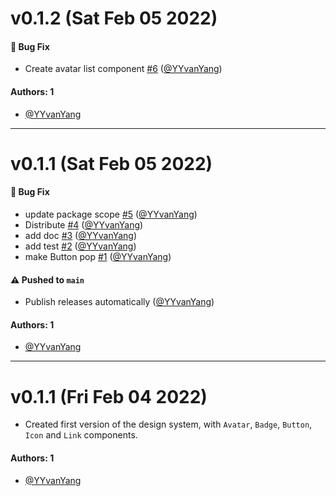 # v0.1.2 (Sat Feb 05 2022)

#### 🐛 Bug Fix

- Create avatar list component [#6](https://github.com/YYvanYang/learnstorybook-design-system/pull/6) ([@YYvanYang](https://github.com/YYvanYang))

#### Authors: 1

- [@YYvanYang](https://github.com/YYvanYang)

---

# v0.1.1 (Sat Feb 05 2022)

#### 🐛 Bug Fix

- update package scope [#5](https://github.com/YYvanYang/learnstorybook-design-system/pull/5) ([@YYvanYang](https://github.com/YYvanYang))
- Distribute [#4](https://github.com/YYvanYang/learnstorybook-design-system/pull/4) ([@YYvanYang](https://github.com/YYvanYang))
- add doc [#3](https://github.com/YYvanYang/learnstorybook-design-system/pull/3) ([@YYvanYang](https://github.com/YYvanYang))
- add test [#2](https://github.com/YYvanYang/learnstorybook-design-system/pull/2) ([@YYvanYang](https://github.com/YYvanYang))
- make Button pop [#1](https://github.com/YYvanYang/learnstorybook-design-system/pull/1) ([@YYvanYang](https://github.com/YYvanYang))

#### ⚠️ Pushed to `main`

- Publish releases automatically ([@YYvanYang](https://github.com/YYvanYang))

#### Authors: 1

- [@YYvanYang](https://github.com/YYvanYang)

---

# v0.1.1 (Fri Feb 04 2022)

- Created first version of the design system, with `Avatar`, `Badge`, `Button`, `Icon` and `Link` components.

#### Authors: 1

- [@YYvanYang](https://github.com/YYvanYang)
